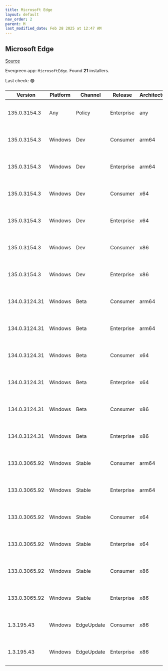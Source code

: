 ```yaml
---
title: Microsoft Edge
layout: default
nav_order: 2
parent: M
last_modified_date: Feb 28 2025 at 12:47 AM
---
```


## Microsoft Edge

[Source](https://www.microsoft.com/edge)

Evergreen app: `MicrosoftEdge`. Found **21** installers.

Last check: 🟢

| Version       | Platform | Channel    | Release    | Architecture | Hash                                                             | URI                                                                                                                                                                                                                                                                                                                      |
| ------------- | -------- | ---------- | ---------- | ------------ | ---------------------------------------------------------------- | ------------------------------------------------------------------------------------------------------------------------------------------------------------------------------------------------------------------------------------------------------------------------------------------------------------------------ |
| 135.0.3154.3  | Any      | Policy     | Enterprise | any          | 7D9A51727A8B178C9F040FDEB2D7AE22916F14B780996AA101857731F71D64B7 | [https://msedge.sf.dl.delivery.mp.microsoft.com/filestreamingservice/files/447d2c59-c07a-4a29-80fb-fd31fe0d5a7d/MicrosoftEdgePolicyTemplates.cab](https://msedge.sf.dl.delivery.mp.microsoft.com/filestreamingservice/files/447d2c59-c07a-4a29-80fb-fd31fe0d5a7d/MicrosoftEdgePolicyTemplates.cab)                       |
| 135.0.3154.3  | Windows  | Dev        | Consumer   | arm64        | BF4B999F36F7AFDE1DF3AADAA750CA30283529829849B73E74C149D3BB817B25 | [https://msedge.sf.dl.delivery.mp.microsoft.com/filestreamingservice/files/c385c3cc-a8b5-43c2-847f-2b44e86dc2b3/MicrosoftEdgeDevEnterpriseARM64.msi](https://msedge.sf.dl.delivery.mp.microsoft.com/filestreamingservice/files/c385c3cc-a8b5-43c2-847f-2b44e86dc2b3/MicrosoftEdgeDevEnterpriseARM64.msi)                 |
| 135.0.3154.3  | Windows  | Dev        | Enterprise | arm64        | BF4B999F36F7AFDE1DF3AADAA750CA30283529829849B73E74C149D3BB817B25 | [https://msedge.sf.dl.delivery.mp.microsoft.com/filestreamingservice/files/c385c3cc-a8b5-43c2-847f-2b44e86dc2b3/MicrosoftEdgeDevEnterpriseARM64.msi](https://msedge.sf.dl.delivery.mp.microsoft.com/filestreamingservice/files/c385c3cc-a8b5-43c2-847f-2b44e86dc2b3/MicrosoftEdgeDevEnterpriseARM64.msi)                 |
| 135.0.3154.3  | Windows  | Dev        | Consumer   | x64          | BE540B3D646EB7B5B190BBFCB2DDD9C7360A89997E9655FDFE853A929EBF8F31 | [https://msedge.sf.dl.delivery.mp.microsoft.com/filestreamingservice/files/7e3b16ee-6c0e-48d3-aa9d-6bf24f5e7492/MicrosoftEdgeDevEnterpriseX64.msi](https://msedge.sf.dl.delivery.mp.microsoft.com/filestreamingservice/files/7e3b16ee-6c0e-48d3-aa9d-6bf24f5e7492/MicrosoftEdgeDevEnterpriseX64.msi)                     |
| 135.0.3154.3  | Windows  | Dev        | Enterprise | x64          | BE540B3D646EB7B5B190BBFCB2DDD9C7360A89997E9655FDFE853A929EBF8F31 | [https://msedge.sf.dl.delivery.mp.microsoft.com/filestreamingservice/files/7e3b16ee-6c0e-48d3-aa9d-6bf24f5e7492/MicrosoftEdgeDevEnterpriseX64.msi](https://msedge.sf.dl.delivery.mp.microsoft.com/filestreamingservice/files/7e3b16ee-6c0e-48d3-aa9d-6bf24f5e7492/MicrosoftEdgeDevEnterpriseX64.msi)                     |
| 135.0.3154.3  | Windows  | Dev        | Consumer   | x86          | 7A9D8A151FB90E2FDDFD92B296D04432DE7F702006490FCECF692ECACA468C78 | [https://msedge.sf.dl.delivery.mp.microsoft.com/filestreamingservice/files/30e6fb55-820c-4771-ac5f-2c7f8ac692f5/MicrosoftEdgeDevEnterpriseX86.msi](https://msedge.sf.dl.delivery.mp.microsoft.com/filestreamingservice/files/30e6fb55-820c-4771-ac5f-2c7f8ac692f5/MicrosoftEdgeDevEnterpriseX86.msi)                     |
| 135.0.3154.3  | Windows  | Dev        | Enterprise | x86          | 7A9D8A151FB90E2FDDFD92B296D04432DE7F702006490FCECF692ECACA468C78 | [https://msedge.sf.dl.delivery.mp.microsoft.com/filestreamingservice/files/30e6fb55-820c-4771-ac5f-2c7f8ac692f5/MicrosoftEdgeDevEnterpriseX86.msi](https://msedge.sf.dl.delivery.mp.microsoft.com/filestreamingservice/files/30e6fb55-820c-4771-ac5f-2c7f8ac692f5/MicrosoftEdgeDevEnterpriseX86.msi)                     |
| 134.0.3124.31 | Windows  | Beta       | Consumer   | arm64        | B66684D0864AF28546CB767088303B2CBE807613969877C01DCE8D209B2ECD59 | [https://msedge.sf.dl.delivery.mp.microsoft.com/filestreamingservice/files/418676f7-8d96-4265-a9f0-ad77215eda62/MicrosoftEdgeBetaEnterpriseARM64.msi](https://msedge.sf.dl.delivery.mp.microsoft.com/filestreamingservice/files/418676f7-8d96-4265-a9f0-ad77215eda62/MicrosoftEdgeBetaEnterpriseARM64.msi)               |
| 134.0.3124.31 | Windows  | Beta       | Enterprise | arm64        | B66684D0864AF28546CB767088303B2CBE807613969877C01DCE8D209B2ECD59 | [https://msedge.sf.dl.delivery.mp.microsoft.com/filestreamingservice/files/418676f7-8d96-4265-a9f0-ad77215eda62/MicrosoftEdgeBetaEnterpriseARM64.msi](https://msedge.sf.dl.delivery.mp.microsoft.com/filestreamingservice/files/418676f7-8d96-4265-a9f0-ad77215eda62/MicrosoftEdgeBetaEnterpriseARM64.msi)               |
| 134.0.3124.31 | Windows  | Beta       | Consumer   | x64          | 9390B8B31AF568B514C733E397A0493D40A1216B7780BCD72E63048AE9F00CDC | [https://msedge.sf.dl.delivery.mp.microsoft.com/filestreamingservice/files/7d362ecb-898d-41b3-95e2-9d3964c1dd64/MicrosoftEdgeBetaEnterpriseX64.msi](https://msedge.sf.dl.delivery.mp.microsoft.com/filestreamingservice/files/7d362ecb-898d-41b3-95e2-9d3964c1dd64/MicrosoftEdgeBetaEnterpriseX64.msi)                   |
| 134.0.3124.31 | Windows  | Beta       | Enterprise | x64          | 9390B8B31AF568B514C733E397A0493D40A1216B7780BCD72E63048AE9F00CDC | [https://msedge.sf.dl.delivery.mp.microsoft.com/filestreamingservice/files/7d362ecb-898d-41b3-95e2-9d3964c1dd64/MicrosoftEdgeBetaEnterpriseX64.msi](https://msedge.sf.dl.delivery.mp.microsoft.com/filestreamingservice/files/7d362ecb-898d-41b3-95e2-9d3964c1dd64/MicrosoftEdgeBetaEnterpriseX64.msi)                   |
| 134.0.3124.31 | Windows  | Beta       | Consumer   | x86          | 8FB97AD427AA055C1848EAE1F1F04CD59FAF2B7469356D863DF49C083987A634 | [https://msedge.sf.dl.delivery.mp.microsoft.com/filestreamingservice/files/9da1339f-5e3c-45ec-9bce-8153137cc10d/MicrosoftEdgeBetaEnterpriseX86.msi](https://msedge.sf.dl.delivery.mp.microsoft.com/filestreamingservice/files/9da1339f-5e3c-45ec-9bce-8153137cc10d/MicrosoftEdgeBetaEnterpriseX86.msi)                   |
| 134.0.3124.31 | Windows  | Beta       | Enterprise | x86          | 8FB97AD427AA055C1848EAE1F1F04CD59FAF2B7469356D863DF49C083987A634 | [https://msedge.sf.dl.delivery.mp.microsoft.com/filestreamingservice/files/9da1339f-5e3c-45ec-9bce-8153137cc10d/MicrosoftEdgeBetaEnterpriseX86.msi](https://msedge.sf.dl.delivery.mp.microsoft.com/filestreamingservice/files/9da1339f-5e3c-45ec-9bce-8153137cc10d/MicrosoftEdgeBetaEnterpriseX86.msi)                   |
| 133.0.3065.92 | Windows  | Stable     | Consumer   | arm64        | 8288B20F0400B35C0843E7DE57BC02671763FE19502954A9448608825EEBED6C | [https://msedge.sf.dl.delivery.mp.microsoft.com/filestreamingservice/files/1b23aa7c-46b4-4a00-9978-1351327761d1/MicrosoftEdgeEnterpriseARM64.msi](https://msedge.sf.dl.delivery.mp.microsoft.com/filestreamingservice/files/1b23aa7c-46b4-4a00-9978-1351327761d1/MicrosoftEdgeEnterpriseARM64.msi)                       |
| 133.0.3065.92 | Windows  | Stable     | Enterprise | arm64        | 8288B20F0400B35C0843E7DE57BC02671763FE19502954A9448608825EEBED6C | [https://msedge.sf.dl.delivery.mp.microsoft.com/filestreamingservice/files/1b23aa7c-46b4-4a00-9978-1351327761d1/MicrosoftEdgeEnterpriseARM64.msi](https://msedge.sf.dl.delivery.mp.microsoft.com/filestreamingservice/files/1b23aa7c-46b4-4a00-9978-1351327761d1/MicrosoftEdgeEnterpriseARM64.msi)                       |
| 133.0.3065.92 | Windows  | Stable     | Consumer   | x64          | 7FDE6C2C4AE09AB4080717E46351DA5EB30E5DBE27C1FE4956FB0A3992CAB5B3 | [https://msedge.sf.dl.delivery.mp.microsoft.com/filestreamingservice/files/d06f2e4e-4417-417f-8809-f61da107473c/MicrosoftEdgeEnterpriseX64.msi](https://msedge.sf.dl.delivery.mp.microsoft.com/filestreamingservice/files/d06f2e4e-4417-417f-8809-f61da107473c/MicrosoftEdgeEnterpriseX64.msi)                           |
| 133.0.3065.92 | Windows  | Stable     | Enterprise | x64          | 7FDE6C2C4AE09AB4080717E46351DA5EB30E5DBE27C1FE4956FB0A3992CAB5B3 | [https://msedge.sf.dl.delivery.mp.microsoft.com/filestreamingservice/files/d06f2e4e-4417-417f-8809-f61da107473c/MicrosoftEdgeEnterpriseX64.msi](https://msedge.sf.dl.delivery.mp.microsoft.com/filestreamingservice/files/d06f2e4e-4417-417f-8809-f61da107473c/MicrosoftEdgeEnterpriseX64.msi)                           |
| 133.0.3065.92 | Windows  | Stable     | Consumer   | x86          | 64287DC4851AD7C4CE1A1D49A199DE8A9D3E4929DA4E501F7C1C9D37D231AAB2 | [https://msedge.sf.dl.delivery.mp.microsoft.com/filestreamingservice/files/30cc66e1-aa76-4e59-8148-443259bd7aec/MicrosoftEdgeEnterpriseX86.msi](https://msedge.sf.dl.delivery.mp.microsoft.com/filestreamingservice/files/30cc66e1-aa76-4e59-8148-443259bd7aec/MicrosoftEdgeEnterpriseX86.msi)                           |
| 133.0.3065.92 | Windows  | Stable     | Enterprise | x86          | 64287DC4851AD7C4CE1A1D49A199DE8A9D3E4929DA4E501F7C1C9D37D231AAB2 | [https://msedge.sf.dl.delivery.mp.microsoft.com/filestreamingservice/files/30cc66e1-aa76-4e59-8148-443259bd7aec/MicrosoftEdgeEnterpriseX86.msi](https://msedge.sf.dl.delivery.mp.microsoft.com/filestreamingservice/files/30cc66e1-aa76-4e59-8148-443259bd7aec/MicrosoftEdgeEnterpriseX86.msi)                           |
| 1.3.195.43    | Windows  | EdgeUpdate | Consumer   | x86          | DAC76CE6445BAEAE894875C114C76F95507539CB32A581F152B6F4ED4FF43819 | [https://msedge.sf.dl.delivery.mp.microsoft.com/filestreamingservice/files/ff8e6bca-29e7-4bac-a944-15bc3997888f/MicrosoftEdgeUpdateSetup_X86_1.3.195.43.exe](https://msedge.sf.dl.delivery.mp.microsoft.com/filestreamingservice/files/ff8e6bca-29e7-4bac-a944-15bc3997888f/MicrosoftEdgeUpdateSetup_X86_1.3.195.43.exe) |
| 1.3.195.43    | Windows  | EdgeUpdate | Enterprise | x86          | DAC76CE6445BAEAE894875C114C76F95507539CB32A581F152B6F4ED4FF43819 | [https://msedge.sf.dl.delivery.mp.microsoft.com/filestreamingservice/files/ff8e6bca-29e7-4bac-a944-15bc3997888f/MicrosoftEdgeUpdateSetup_X86_1.3.195.43.exe](https://msedge.sf.dl.delivery.mp.microsoft.com/filestreamingservice/files/ff8e6bca-29e7-4bac-a944-15bc3997888f/MicrosoftEdgeUpdateSetup_X86_1.3.195.43.exe) |
